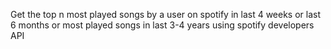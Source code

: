  Get the top n most played songs by a user on spotify in last 4 weeks or last 6 months or most played songs in last 3-4 years using spotify developers API
